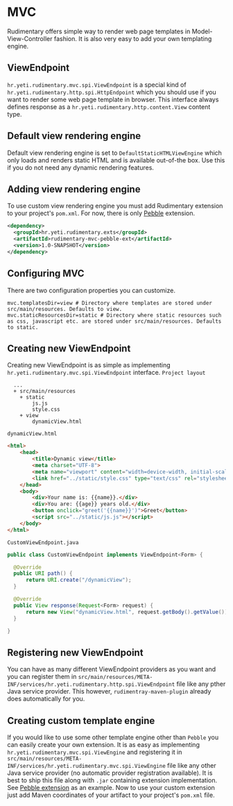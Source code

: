# MVC
Rudimentary offers simple way to render web page templates in Model-View-Controller fashion. It is also very easy to add your own templating engine.

## ViewEndpoint
`hr.yeti.rudimentary.mvc.spi.ViewEndpoint` is a special kind of `hr.yeti.rudimentary.http.spi.HttpEndpoint` which you should use if you want to render some web page template in browser. This interface always defines response as a `hr.yeti.rudimentary.http.content.View` content type.

## Default view rendering engine
Default view rendering engine is set to `DefaultStaticHTMLViewEngine` which only loads and renders static HTML and is available out-of-the box. Use this if you do not need any dynamic rendering features.

## Adding view rendering engine
To use custom view rendering engine you must add Rudimentary extension to your project's `pom.xml`. For now, there is only [Pebble](https://pebbletemplates.io/) extension.
```xml
<dependency>
  <groupId>hr.yeti.rudimentary.exts</groupId>
  <artifactId>rudimentary-mvc-pebble-ext</artifactId>
  <version>1.0-SNAPSHOT</version>
</dependency> 
```

## Configuring MVC
There are two configuration properties you can customize.
```properties
mvc.templatesDir=view # Directory where templates are stored under src/main/resources. Defaults to view.
mvc.staticResourcesDir=static # Directory where static resources such as css, javascript etc. are stored under src/main/resources. Defaults to static.
```

## Creating new ViewEndpoint
Creating new ViewEndpoint is as simple as implementing `hr.yeti.rudimentary.mvc.spi.ViewEndpoint` interface.
`Project layout`
```
  ...
  + src/main/resources
    + static
        js.js
        style.css
    + view
        dynamicView.html
```
`dynamicView.html`
```html
<html>
    <head>
        <title>Dynamic view</title>
        <meta charset="UTF-8">
        <meta name="viewport" content="width=device-width, initial-scale=1.0">
        <link href="../static/style.css" type="text/css" rel="stylesheet"/>
    </head>
    <body>
        <div>Your name is: {{name}}.</div>
        <div>You are: {{age}} years old.</div>
        <button onclick="greet('{{name}}')">Greet</button>
        <script src="../static/js.js"></script>
    </body>
</html>
```
`CustomViewEndpoint.java`
```java
public class CustomViewEndpoint implements ViewEndpoint<Form> {

  @Override
  public URI path() {
      return URI.create("/dynamicView");
  }

  @Override
  public View response(Request<Form> request) {
      return new View("dynamicView.html", request.getBody().getValue()); // request.getBody().getValue() is already an instance of java.util.Map
  }

}
```

## Registering new ViewEndpoint
You can have as many different ViewEndpoint providers as you want and you can register them in `src/main/resources/META-INF/services/hr.yeti.rudimentary.http.spi.ViewEndpoint` file like any pther Java service provider. This however, `rudimentray-maven-plugin` already does automatically for you.

## Creating custom template engine
If you would like to use some other template engine other than `Pebble` you can easily create your own extension.
It is as easy as implementing `hr.yeti.rudimentary.mvc.spi.ViewEngine` and registering it in `src/main/resources/META-INF/services/hr.yeti.rudimentary.mvc.spi.ViewEngine` file like any other Java service provider (no automatic provider registration available).
It is best to ship this file along with `.jar` containing extension implementation. See [Pebble extension](https://github.com/vsmid/rudimentary/tree/master/rudimentary-exts/rudimentary-mvc-pebble-ext) as an example.
Now to use your custom extension just add Maven coordinates of your artifact to your project's `pom.xml` file.

